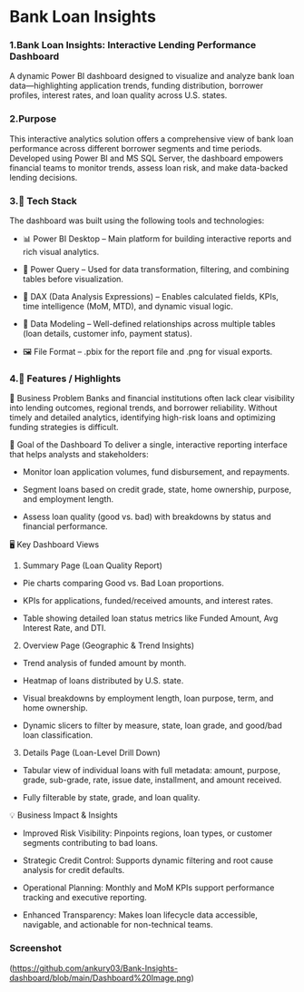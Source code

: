# Bank Loan Insights
### 1.Bank Loan Insights: Interactive Lending Performance Dashboard
A dynamic Power BI dashboard designed to visualize and analyze bank loan data—highlighting application trends, funding distribution, borrower profiles, interest rates, and loan quality across U.S. states.

### 2.Purpose
This interactive analytics solution offers a comprehensive view of bank loan performance across different borrower segments and time periods. Developed using Power BI and MS SQL Server, the dashboard empowers financial teams to monitor trends, assess loan risk, and make data-backed lending decisions.

### 3.🧰 Tech Stack
The dashboard was built using the following tools and technologies:

- 📊 Power BI Desktop – Main platform for building interactive reports and rich visual analytics.

- 📂 Power Query – Used for data transformation, filtering, and combining tables before visualization.

- 🧠 DAX (Data Analysis Expressions) – Enables calculated fields, KPIs, time intelligence (MoM, MTD), and dynamic visual logic.

- 📐 Data Modeling – Well-defined relationships across multiple tables (loan details, customer info, payment status).

- 🖼️ File Format – .pbix for the report file and .png for visual exports.

### 4.🌟 Features / Highlights
🏦 Business Problem
Banks and financial institutions often lack clear visibility into lending outcomes, regional trends, and borrower reliability. Without timely and detailed analytics, identifying high-risk loans and optimizing funding strategies is difficult.

🎯 Goal of the Dashboard
To deliver a single, interactive reporting interface that helps analysts and stakeholders:

- Monitor loan application volumes, fund disbursement, and repayments.

- Segment loans based on credit grade, state, home ownership, purpose, and employment length.

- Assess loan quality (good vs. bad) with breakdowns by status and financial performance.

🖥️ Key Dashboard Views
1. Summary Page (Loan Quality Report)

- Pie charts comparing Good vs. Bad Loan proportions.

- KPIs for applications, funded/received amounts, and interest rates.

- Table showing detailed loan status metrics like Funded Amount, Avg Interest Rate, and DTI.

2. Overview Page (Geographic & Trend Insights)

- Trend analysis of funded amount by month.

- Heatmap of loans distributed by U.S. state.

- Visual breakdowns by employment length, loan purpose, term, and home ownership.

- Dynamic slicers to filter by measure, state, loan grade, and good/bad loan classification.

3. Details Page (Loan-Level Drill Down)

- Tabular view of individual loans with full metadata: amount, purpose, grade, sub-grade, rate, issue date, installment, and amount received.

- Fully filterable by state, grade, and loan quality.

💡 Business Impact & Insights
- Improved Risk Visibility: Pinpoints regions, loan types, or customer segments contributing to bad loans.

- Strategic Credit Control: Supports dynamic filtering and root cause analysis for credit defaults.

- Operational Planning: Monthly and MoM KPIs support performance tracking and executive reporting.

- Enhanced Transparency: Makes loan lifecycle data accessible, navigable, and actionable for non-technical teams.

### Screenshot
(https://github.com/ankury03/Bank-Insights-dashboard/blob/main/Dashboard%20Image.png)
